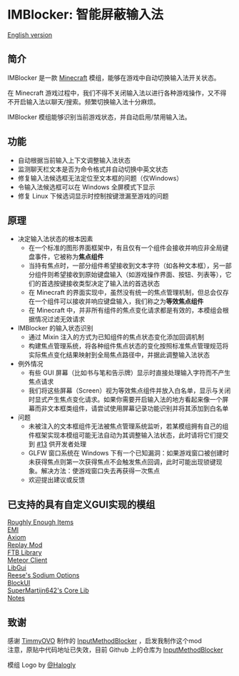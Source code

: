 # IMBlocker: 智能屏蔽输入法

[English version](https://github.com/reserveword/IMBlocker/blob/master/README.en.md)

## 简介

IMBlocker 是一款 [Minecraft](https://minecraft.net/) 模组，能够在游戏中自动切换输入法开关状态。

在 Minecraft 游戏过程中，我们不得不关闭输入法以进行各种游戏操作，又不得不开启输入法以聊天/搜索。频繁切换输入法十分麻烦。

IMBlocker 模组能够识别当前游戏状态，并自动启用/禁用输入法。

## 功能

- 自动根据当前输入上下文调整输入法状态
- 监测聊天栏文本是否为命令格式并自动切换中英文状态
- 修复输入法候选框无法定位至文本框的问题（仅Windows）
- 令输入法候选框可以在 Windows 全屏模式下显示
- 修复 Linux 下候选词显示时控制按键泄漏至游戏的问题

## 原理

- 决定输入法状态的根本因素
    - 在一个标准的图形界面框架中，有且仅有一个组件会接收并响应非全局键盘事件，它被称为**焦点组件**
    - 当持有焦点时，一部分组件希望接收到文本字符（如各种文本框），另一部分组件则希望接收到原始键盘输入（如游戏操作界面、按钮、列表等），它们的首选按键接收类型决定了输入法的首选状态
    - 在 Minecraft 的界面实现中，虽然没有统一的焦点管理机制，但总会仅存在一个组件可以接收并响应键盘输入，我们称之为**等效焦点组件**
    - 在 Minecraft 中，并非所有组件的焦点变化请求都是有效的，本模组会根据情况过滤无效请求
- IMBlocker 的输入状态识别
    - 通过 Mixin 注入的方式为已知组件的焦点状态变化添加回调机制
    - 构建焦点管理系统，将各种组件焦点状态的变化按照标准焦点管理规范将实际焦点变化结果映射到全局焦点路径中，并据此调整输入法状态
- 例外情况
    - 有些 GUI 屏幕（比如书与笔和告示牌）显示时直接处理输入字符而不产生焦点请求
    - 我们将这些屏幕（Screen）视为等效焦点组件并放入白名单，显示与关闭时显式产生焦点变化请求。如果你需要开启输入法的地方看起来像一个屏幕而非文本框类组件，请尝试使用屏幕记录功能识别并将其添加到白名单
- 问题
    - 未被注入的文本框组件无法被焦点管理系统监听，若某模组拥有自己的组件框架实现本模组可能无法自动为其调整输入法状态，此时请将它们提交到 [#13](https://github.com/reserveword/IMBlocker/issues/13) 供开发者处理
    - GLFW 窗口系统在 Windows 下有一个已知漏洞：如果游戏窗口被创建时未获得焦点则第一次获得焦点不会触发焦点回调，此时可能出现锁键现象。解决方法：使游戏窗口失去再获得一次焦点
    - 欢迎提出建议或反馈

## 已支持的具有自定义GUI实现的模组

[Roughly Enough Items](https://github.com/shedaniel/RoughlyEnoughItems)  
[EMI](https://github.com/emilyploszaj/emi)  
[Axiom](https://axiom.moulberry.com/)  
[Replay Mod](https://www.replaymod.com/)  
[FTB Library](https://github.com/FTBTeam/FTB-Library)  
[Meteor Client](https://www.meteorclient.com/)  
[LibGui](https://github.com/CottonMC/LibGui)  
[Reese's Sodium Options](https://github.com/FlashyReese/reeses-sodium-options)  
[BlockUI](https://github.com/ldtteam/BlockUI)  
[SuperMartijn642's Core Lib](https://github.com/SuperMartijn642/SuperMartijn642sCoreLib)  
[Notes](https://github.com/MattCzyr/Notes)

## 致谢

感谢 [TimmyOVO](https://www.mcbbs.net/?1696224) 制作的 [InputMethodBlocker](https://www.mcbbs.net/thread-688825-12-1.html) ，启发我制作这个mod  
注意，原贴中代码地址已失效，目前 Github 上的仓库为 [InputMethodBlocker](https://github.com/lss233/InputMethodBlocker)  

模组 Logo by [@Halogly](https://github.com/Halogly)